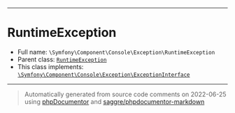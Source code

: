 ***

# RuntimeException

* Full name: `\Symfony\Component\Console\Exception\RuntimeException`
* Parent class: [`RuntimeException`](../../../../RuntimeException.md)
* This class implements:
  [`\Symfony\Component\Console\Exception\ExceptionInterface`](./ExceptionInterface.md)

***
> Automatically generated from source code comments on 2022-06-25 using [phpDocumentor](http://www.phpdoc.org/) and [saggre/phpdocumentor-markdown](https://github.com/Saggre/phpDocumentor-markdown)
